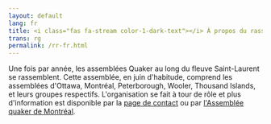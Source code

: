 ```yaml
---
layout: default
lang: fr
title: <i class="fas fa-stream color-1-dark-text"></i> À propos du rassemblement régional
trans: rg
permalink: /rr-fr.html
---
```

Une fois par année, les assemblées Quaker au long du fleuve Saint-Laurent se rassemblent. Cette assemblée, en juin d'habitude, comprend les assemblées d'Ottawa, Montréal, Peterborough, Wooler, Thousand Islands, et leurs groupes respectifs. L'organisation se fait à tour de rôle et plus d'information est disponible par la [page de contact](/contact-fr.html) ou par [l'Assemblée quaker de Montréal](https://montreal.quaker.ca/fr/accueil/). 

